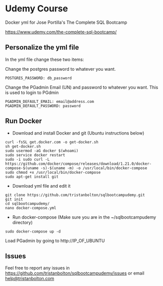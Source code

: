 # Udemy Course
Docker yml for Jose Portilla's The Complete SQL Bootcamp

https://www.udemy.com/the-complete-sql-bootcamp/

## Personalize the yml file
In the yml file change these two items:

Change the postgres password to whatever you want.

```POSTGRES_PASSWORD: db_password```

Change the PGadmin Email (UN) and password to whatever you want. This is used to login to PGdmin 

```
PGADMIN_DEFAULT_EMAIL: email@address.com
PGADMIN_DEFAULT_PASSWORD: password
```

## Run Docker
* Download and install Docker and git (Ubuntu instructions below)

```sudo apt-get install curl
curl -fsSL get.docker.com -o get-docker.sh
sh get-docker.sh
sudo usermod -aG docker $(whoami)
sudo service docker restart
sudo -i sudo curl -L https://github.com/docker/compose/releases/download/1.21.0/docker-compose-$(uname -s)-$(uname -m) -o /usr/local/bin/docker-compose
sudo chmod +x /usr/local/bin/docker-compose
sudo apt-get install git
```

* Download yml file and edit it
```
git clone https://github.com/tristanbolton/sqlbootcampudemy.git
git init
cd sqlbootcampudemy/
nano docker-compose.yml
```

* Run docker-compose (Make sure you are in the ~/sqlbootcampudemy directory)

```sudo docker-compose up -d```

Load PGadmin by going to http://IP_OF_UBUNTU
        

## Issues
Feel free to report any issues in https://github.com/tristanbolton/sqlbootcampudemy/issues or email help@tristanbolton.com